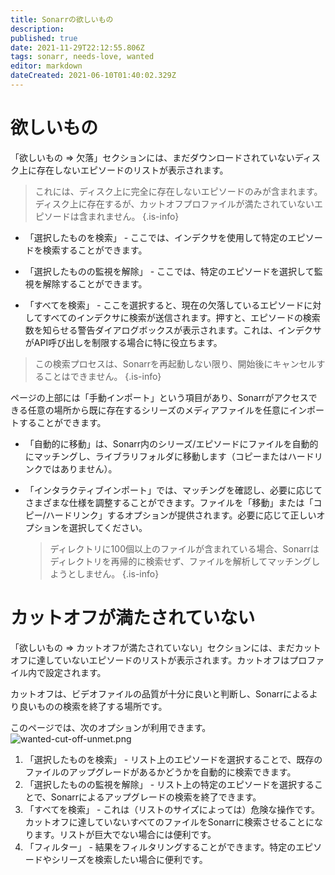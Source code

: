 ```yaml
---
title: Sonarrの欲しいもの
description: 
published: true
date: 2021-11-29T22:12:55.806Z
tags: sonarr, needs-love, wanted
editor: markdown
dateCreated: 2021-06-10T01:40:02.329Z
---
```


# 欲しいもの

「欲しいもの => 欠落」セクションには、まだダウンロードされていないディスク上に存在しないエピソードのリストが表示されます。

> これには、ディスク上に完全に存在しないエピソードのみが含まれます。ディスク上に存在するが、カットオフプロファイルが満たされていないエピソードは含まれません。
{.is-info}

- 「選択したものを検索」 - ここでは、インデクサを使用して特定のエピソードを検索することができます。

- 「選択したものの監視を解除」 - ここでは、特定のエピソードを選択して監視を解除することができます。

- 「すべてを検索」 - ここを選択すると、現在の欠落しているエピソードに対してすべてのインデクサに検索が送信されます。押すと、エピソードの検索数を知らせる警告ダイアログボックスが表示されます。これは、インデクサがAPI呼び出しを制限する場合に特に役立ちます。

> この検索プロセスは、Sonarrを再起動しない限り、開始後にキャンセルすることはできません。
{.is-info}

ページの上部には「手動インポート」という項目があり、Sonarrがアクセスできる任意の場所から既に存在するシリーズのメディアファイルを任意にインポートすることができます。

- 「自動的に移動」は、Sonarr内のシリーズ/エピソードにファイルを自動的にマッチングし、ライブラリフォルダに移動します（コピーまたはハードリンクではありません）。
- 「インタラクティブインポート」では、マッチングを確認し、必要に応じてさまざまな仕様を調整することができます。ファイルを「移動」または「コピー/ハードリンク」するオプションが提供されます。必要に応じて正しいオプションを選択してください。

  > ディレクトリに100個以上のファイルが含まれている場合、Sonarrはディレクトリを再帰的に検索せず、ファイルを解析してマッチングしようとしません。
{.is-info}

# カットオフが満たされていない

「欲しいもの => カットオフが満たされていない」セクションには、まだカットオフに達していないエピソードのリストが表示されます。カットオフはプロファイル内で設定されます。

カットオフは、ビデオファイルの品質が十分に良いと判断し、Sonarrによるより良いものの検索を終了する場所です。

このページでは、次のオプションが利用できます。
![wanted-cut-off-unmet.png](/assets/sonarr/wanted-cut-off-unmet.png)

1. 「選択したものを検索」 - リスト上のエピソードを選択することで、既存のファイルのアップグレードがあるかどうかを自動的に検索できます。
1. 「選択したものの監視を解除」 - リスト上の特定のエピソードを選択することで、Sonarrによるアップグレードの検索を終了できます。
1. 「すべてを検索」 - これは（リストのサイズによっては）危険な操作です。カットオフに達していないすべてのファイルをSonarrに検索させることになります。リストが巨大でない場合には便利です。
1. 「フィルター」 - 結果をフィルタリングすることができます。特定のエピソードやシリーズを検索したい場合に便利です。